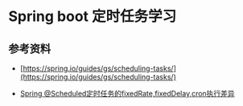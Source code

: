 # Spring boot 定时任务学习



## 参考资料

- [https://spring.io/guides/gs/scheduling-tasks/](https://spring.io/guides/gs/scheduling-tasks/)

- [Spring @Scheduled定时任务的fixedRate,fixedDelay,cron执行差异](http://www.cnblogs.com/myibm/p/7068590.html)